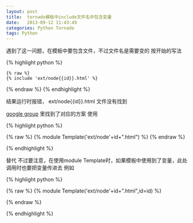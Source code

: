 ```yaml
---
layout: post
title:  tornado模板中include文件名中包含变量
date:   2013-09-12 11:43:49
categories: Python Tornado
tags: Python
---
```



遇到了这一问题，在模板中要包含文件，不过文件名是需要变的 按开始的写法

{% highlight python %}

    {% raw %}
    {% include 'ext/node{{id}}.html' %}
   {% endraw %}
{% endhighlight %}



结果运行时报错， ext/node{{id}}.html 文件没有找到

[google group] 里找到了对应的方案
使用


{% highlight python %}

{% raw %}
{% module Template('ext/node'+id+".html") %}
{% endraw %}

{% endhighlight %}


替代
不过要注意，在使用module Template时，如果模板中使用到了变量，此处调用时也要把变量传进去 例如


{% highlight python %}

{% raw %}
    {% module Template('ext/node'+id+".html",id=id) %}


{% endraw %}

{% endhighlight %}



[google group]: https://groups.google.com/forum/#!topic/python-tornado/JQFs3Z6JTXw

